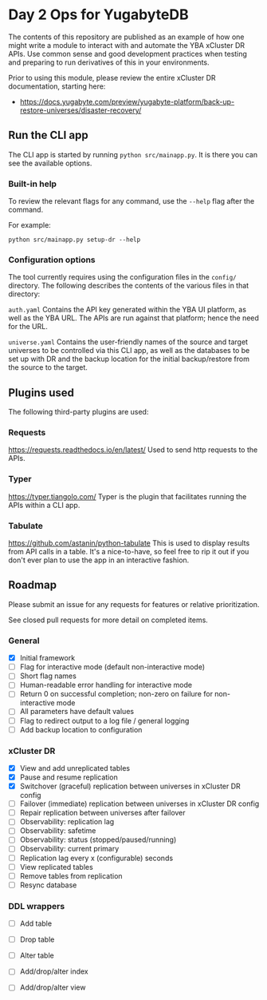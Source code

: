 # Day 2 Ops for YugabyteDB  

The contents of this repository are published as an example of how one might write a module to interact with and automate the YBA xCluster DR APIs. Use common sense and good development practices when testing and preparing to run derivatives of this in your environments.

Prior to using this module, please review the entire xCluster DR documentation, starting here:
 - https://docs.yugabyte.com/preview/yugabyte-platform/back-up-restore-universes/disaster-recovery/

## Run the CLI app

The CLI app is started by running `python src/mainapp.py`. It is there you can see the available options.

### Built-in help

To review the relevant flags for any command, use the `--help` flag after the command. 

For example: 
```
python src/mainapp.py setup-dr --help 
```

### Configuration options

The tool currently requires using the configuration files in the `config/` directory. The following describes the contents of the various files in that directory:

`auth.yaml` Contains the API key generated within the YBA UI platform, as well as the YBA URL. The APIs are run against that platform; hence the need for the URL.

`universe.yaml` Contains the user-friendly names of the source and target universes to be controlled via this CLI app, as well as the databases to be set up with DR and the backup location for the initial backup/restore from the source to the target.

## Plugins used

The following third-party plugins are used:

### Requests
https://requests.readthedocs.io/en/latest/
Used to send http requests to the APIs.

### Typer
https://typer.tiangolo.com/
Typer is the plugin that facilitates running the APIs within a CLI app.

### Tabulate
https://github.com/astanin/python-tabulate
This is used to display results from API calls in a table. It's a nice-to-have, so feel free to rip it out if you don't ever plan to use the app in an interactive fashion.

## Roadmap

Please submit an issue for any requests for features or relative prioritization.

See closed pull requests for more detail on completed items.

### General 
- [x] Initial framework
- [ ] Flag for interactive mode (default non-interactive mode)
- [ ] Short flag names
- [ ] Human-readable error handling for interactive mode
- [ ] Return 0 on successful completion; non-zero on failure for non-interactive mode
- [ ] All parameters have default values
- [ ] Flag to redirect output to a log file / general logging 
- [ ] Add backup location to configuration 

### xCluster DR
- [x] View and add unreplicated tables
- [x] Pause and resume replication
- [x] Switchover (graceful) replication between universes in xCluster DR config
- [ ] Failover (immediate) replication between universes in xCluster DR config
- [ ] Repair replication between universes after failover
- [ ] Observability: replication lag
- [ ] Observability: safetime
- [ ] Observability: status (stopped/paused/running)
- [ ] Observability: current primary
- [ ] Replication lag every x (configurable) seconds
- [ ] View replicated tables
- [ ] Remove tables from replication
- [ ] Resync database

### DDL wrappers
- [ ] Add table
- [ ] Drop table
- [ ] Alter table
- [ ] Add/drop/alter index
- [ ] Add/drop/alter view

